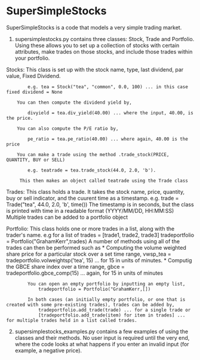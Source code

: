 # SuperSimpleStocks

SuperSimpleStocks is a code that models a very simple trading market. 

1) supersimplestocks.py contains three classes: Stock, Trade and Portfolio. Using these allows you to set up a collection of stocks with certain attributes, make trades on those stocks, and include those trades within your portfolio.

Stocks: This class is set up with the stock name, type, last dividend, par value, Fixed Dividend.

            e.g. tea = Stock("tea", "common", 0.0, 100) ... in this case fixed dividend = None

        You can then compute the dividend yield by,

            divyield = tea.div_yield(40.00) ... where the input, 40.00, is the price.

        You can also compute the P/E ratio by,

            pe_ratio = tea.pe_ratio(40.00) ... where again, 40.00 is the price

        You can make a trade using the method .trade_stock(PRICE, QUANTITY, BUY or SELL)

            e.g. teatrade = tea.trade_stock(44.0, 2.0, 'b').
 
         This then makes an object called teatrade using the Trade class

Trades: This class holds a trade. It takes the stock name, price, quantity, buy or sell indicator, and the cuurent time as a timestamp.
        e.g. trade = Trade("tea", 44.0, 2.0, 'b', time()) 
        The timestamp is in seconds, but the class is printed with time in a readable format (YYYY/MM/DD, HH:MM:SS)
        Multiple trades can be added to a portfolio object
        
Portfolio: This class holds one or more trades in a list, along with the trader's name.
           e.g for a list of trades = [trade1, trade2, trade3]
                tradeportfolio = Portfolio("GrahamKerr",trades)
           A number of methods using all of the trades can then be performed such as 
           * Computing the volume weighted share price for a particular stock over a set time range, 
                vwsp_tea = tradeportfolio.volweightsp('tea', 15) ... for 15 in units of minutes. 
           * Computig the GBCE share index over a time range,
                gbce = tradeportfolio.gbce_comp(15) ... again, for 15 in units of minutes
            
            You can open an empty portfolio by inputting an empty list,
                tradeportfolio = Portfolio("GrahamKerr,[])
                
            In both cases (an initially empty portfolio, or one that is created with some pre-existing trades), trades can be added by,
                tradeportfolio.add_trade(trade) ... for a single trade or
                [tradeportfolio.add_trade(item) for item in trades] ... for multiple trades held in a list called trades.
             

2) supersimplestocks_examples.py contains a few examples of using the classes and their methods. 
No user input is required until the very end, where the code looks at what happens if you enter an invalid input (for example, a negative price).
        

